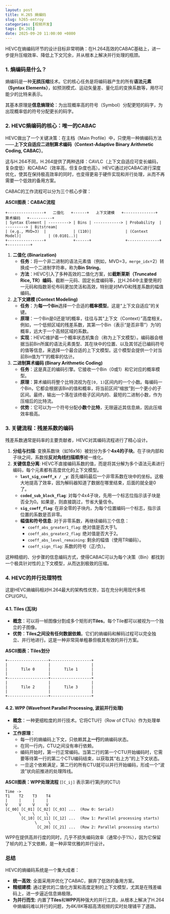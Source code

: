 ```yaml
---
layout: post
title: H.265 熵编码
slug: h265-entroy
categories: [视频开发]
tags: [H.265]
date: 2025-09-20 11:00:00 +0800
---
```


HEVC在熵编码环节的设计目标非常明确：在H.264高效的CABAC基础上，进一步提升压缩效率、降低上下文冗余，并从根本上解决并行处理的瓶颈。



### 1. 熵编码是什么？



熵编码是一种**无损压缩**技术。它的核心任务是将编码器产生的所有**语法元素（Syntax Elements）**，如预测模式、运动矢量差、量化后的变换系数等，用尽可能少的比特来表示。

其基本原理是**信息熵理论**：为出现概率高的符号（Symbol）分配更短的码字，为出现概率低的符号分配更长的码字。



### 2. HEVC熵编码的核心：唯一的CABAC



HEVC做出了一个关键决策：在主档（Main Profile）中，只使用一种熵编码方法——**上下文自适应二进制算术编码（Context-Adaptive Binary Arithmetic Coding, CABAC）**。

这与H.264不同，H.264提供了两种选择：CAVLC（上下文自适应可变长编码，复杂度低）和CABAC（效率高，但复杂度也高）。HEVC通过对CABAC进行深度优化，使其在保持极高效率的同时，也变得更易于硬件实现和并行处理，从而不再需要一个低效的备用方案。

CABAC的工作流程可以分为三个核心步骤：

**ASCII图表：CABAC流程**

```
+----------------+   二值化   +------+   上下文建模   +--------------+   算术编码   +----------+
| Syntax Element | ---------> | Bins | ------------> | Probability  | ---------> | Bitstream|
| (e.g., MVD=3)  |            | (110)|               | (Context Model)|            | (0.0101..)|
+----------------+            +------+               +--------------+            +----------+
```

1.  **二值化 (Binarization)**
    +   **任务**：将一个非二进制的语法元素值（例如，MVD=3，`merge_idx`=2）转换成一个二进制字符串，称为**Bin String**。
    +   **方法**：HEVC引入了多种高效的二值化方案，如**截断莱斯（Truncated Rice, TR）编码**、截断一元码、固定长度编码等，比H.264中主要使用的一元码和指数哥伦布码更加灵活和高效，特别是对MVD和残差系数的幅值编码。
1.  **上下文建模 (Context Modeling)**
    +   **任务**：为**每一个Bin**选择一个合适的**概率模型**。这是“上下文自适应”的关键。
    +   **原理**：一个Bin是0还是1的概率，往往与其“上下文（Context）”高度相关。例如，一个低频区域的残差系数，其第一个Bin（表示“是否非零”）为1的概率，远大于一个高频区域的系数。
    +   **实现**：HEVC维护着一个概率状态机集合（称为上下文模型）。编码器会根据当前Bin所属的语法元素类型、其在块中的位置、以及其邻近已编码符号的值等信息，来选择一个最合适的上下文模型。这个模型会提供一个对当前Bin值为“1”的概率的估计。
1.  **二进制算术编码 (Binary Arithmetic Coding)**
    +   **任务**：这是真正的编码引擎。它接收一个Bin（0或1）和它对应的概率模型。
    +   **原理**：算术编码将整个比特流视为在`[0, 1)`区间内的一个小数。每编码一个Bin，它都会根据该Bin的值和概率，将当前区间“缩放”到一个更小的子区间。最终，输出一个落在该终极子区间内的、最短的二进制小数，作为压缩后的比特流。
    +   **优势**：它可以为一个符号分配**小数个比特**，无限逼近其信息熵，因此压缩效率极高。



### 3. 关键流程：残差系数的编码



残差系数通常是码率的主要贡献者，HEVC对其编码流程进行了精心设计。

1.  **分组与扫描**: 变换系数块（如16x16）被划分为多个**4x4的子块**。在子块内部和子块之间，系数按**反对角线扫描顺序**被一维化。
1.  **关键信息分离**: HEVC不直接编码系数的值，而是将其分解为多个语法元素进行编码，每个元素都有高度优化的上下文模型。
    +   **`last_sig_coeff_x / _y`**: 首先编码最后一个非零系数在块中的坐标。这极大地提高了效率，因为解码器知道了数据在哪里结束，后面的就全是0了。
    +   **`coded_sub_block_flag`**: 对每个4x4子块，先用一个标志位指示该子块是否全为0。如果是，则直接跳过，节省大量信令。
    +   **`sig_coeff_flag`**: 在非全零的子块内，为每个位置编码一个标志，指示该位置的系数是否非零。
    +   **幅值和符号信息**: 对于非零系数，再继续编码三个信息：
        +   `coeff_abs_greater1_flag`: 绝对值是否大于1。
        +   `coeff_abs_greater2_flag`: 绝对值是否大于2。
        +   `coeff_abs_level_remaining`: 剩余的幅值（使用TR编码）。
        +   `coeff_sign_flag`: 系数的符号（正/负）。

这种精细的、分步骤的信息编码方式，使得CABAC可以为每个决策（Bin）都找到一个极具针对性的上下文模型，从而达到极致的压缩。



### 4. HEVC的并行处理特性



这是HEVC熵编码相对H.264最大的架构性优势，旨在充分利用现代多核CPU/GPU。



#### 4.1. Tiles (瓦块)



+   **概念**：可以将一帧图像分割成多个矩形的**Tiles**。每个Tile都可以被视为一个独立的子图像。
+   **优势**：**Tiles之间没有任何数据依赖**。它们的熵编码和解码过程可以完全独立、并行地进行。这是一种非常简单粗暴但极其有效的并行方案。

**ASCII图表：Tiles划分**

```
+------------------+------------------+
|                  |                  |
|      Tile 0      |      Tile 1      |
|                  |                  |
+------------------+------------------+
|                  |                  |
|      Tile 2      |      Tile 3      |
|                  |                  |
+------------------+------------------+
```



#### 4.2. WPP (Wavefront Parallel Processing, 波前并行处理)



+   **概念**：一种更细粒度的并行技术。它将CTU行（Row of CTUs）作为处理单元。
+   **工作原理**：
    +   每一行的熵编码上下文，只依赖其**上一行**的熵编码状态。
    +   在同一行内，CTU之间没有串行依赖。
    +   编码开始时，第一行正常编码。当第二行的第一个CTU开始编码时，它需要等待第一行的第二个CTU编码结束，以获取其“右上方”的上下文状态。
    +   一旦这个依赖满足，第二行的所有CTU就可以并行开始编码，形成一个“波浪”状向前推进的处理阵线。

**ASCII图表：WPP处理流程** (`[C_ij]` 表示第i行第j列的CTU)

```
Time ->
T1    T2    T3    T4
|     |     |     |
V     V     V     V
[C_00] [C_01] [C_02] [C_03] ...  (Row 0: Serial)
      \     \     \
       [C_10] [C_11] [C_12] ...  (Row 1: Parallel processing starts)
             \     \
              [C_20] [C_21] ...  (Row 2: Parallel processing starts)
```

WPP在提供高并行度的同时，几乎不损失编码效率（通常小于1%），因为它保留了帧内的上下文依赖，是一种非常优雅的并行设计。



### 总结



HEVC的熵编码系统是一个集大成者：

+   **统一高效**: 全面采用并优化了CABAC，摒弃了低效的备用方案。
+   **精细建模**: 通过更优的二值化方案和高度定制的上下文模型，尤其是在残差编码上，进一步逼近信息熵极限。
+   **为并行而生**: 内置了**Tiles**和**WPP**两种强大的并行工具，从根本上解决了H.264中熵编码难以并行的问题，为4K/8K等超高清视频的实时处理铺平了道路。